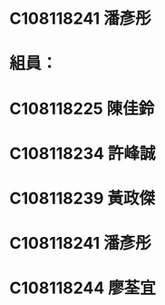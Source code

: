 # C108118241 潘彥彤
# 組員：
#      C108118225 陳佳鈴
#      C108118234 許峰誠
#      C108118239 黃政傑
#      C108118241 潘彥彤
#      C108118244 廖荃宜
